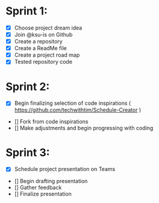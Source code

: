 # Sprint 1:
- [x] Choose project dream idea
- [x] Join @ksu-is on Github
- [x] Create a repository
- [x] Create a ReadMe file
- [x] Create a project road map
- [x] Tested repository code
# Sprint 2: 
- [x] Begin finalizing selection of code inspirations ( https://github.com/techwithtim/Schedule-Creator )
- [] Fork from code inspirations
- [] Make adjustments and begin progressing with coding
# Sprint 3:
- [x] Schedule project presentation on Teams
- [] Begin drafting presentation
- [] Gather feedback
- [] Finalize presentation
